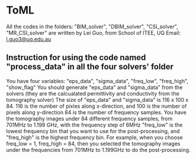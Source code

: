 ToML
==================================================================================

All the codes in the folders: "BIM_solver", "DBIM_solver", "CSI_solver", "MR_CSI_solver" are written by Lei Guo, from School of ITEE, UQ
Email: l.guo3@uq.edu.au

Instruction for using the code named "process_data" in all the four solvers' folder
-----------------------------------------------------------------------------------

You have four variables: "eps_data", "sigma_data", "freq_low", "freq_high", "show_flag"
You should generate "eps_data" and "sigma_data" from the solvers (they are the calcualated permittivity and conductivity from the tomography solver)
The size of "eps_data" and "sigma_data" is 116 x 100 x 84. 116 is the number of pixles along x-direction, and 100 is the number of pixels along y-direction
84 is the number of frequency samples. You have the tomography images under 84 different frequency samples, from 701MHz to 1.199 GHz, with the frequency step of 6MHz
"freq_low" is the lowest frequency bin that you want to use for the post-processing, and "freq_high" is the highest frequency bin.
For example, when you choose freq_low = 1, freq_high = 84, then you selected the tomography images under the frequencies from 701MHz to 1.199GHz to do the post-processing.